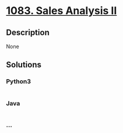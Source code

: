 # [1083. Sales Analysis II](https://leetcode.com/problems/sales-analysis-ii)

## Description
None


## Solutions


### Python3

```python

```

### Java

```java

```

### ...
```

```
